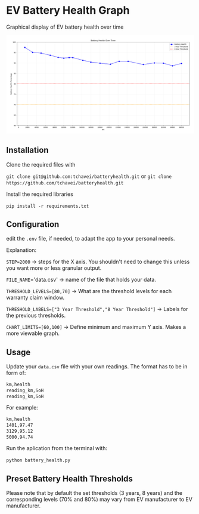 # EV Battery Health Graph

Graphical display of EV battery health over time

![Graph](https://github.com/tchavei/batteryhealth/blob/main/example_bat.png)

## Installation

Clone the required files with

`git clone git@github.com:tchavei/batteryhealth.git`
or
`git clone https://github.com/tchavei/batteryhealth.git`

Install the required libraries

`pip install -r requirements.txt`

## Configuration

edit the `.env` file, if needed, to adapt the app to your personal needs.

Explanation:

`STEP=2000` → steps for the X axis. You shouldn't need to change this unless you want more or less granular output.

`FILE_NAME`='data.csv' → name of the file that holds your data.

`THRESHOLD_LEVELS=[80,70]` → What are the threshold levels for each warranty claim window.

`THRESHOLD_LABELS=["3 Year Threshold","8 Year Threshold"]` → Labels for the previous thresholds.

`CHART_LIMITS=[60,100]` → Define minimum and maximum Y axis. Makes a more viewable graph.

## Usage

Update your `data.csv` file with your own readings. The format has to be in form of:

```
km,health
reading_km,SoH
reading_km,SoH
```

For example:

```
km,health
1401,97.47
3129,95.12
5000,94.74
```

Run the aplication from the terminal with:

`python battery_health.py`

## Preset Battery Health Thresholds

Please note that by default the set thresholds (3 years, 8 years) and the corresponding levels (70% and 80%) may vary from EV manufacturer to EV manufacturer.

